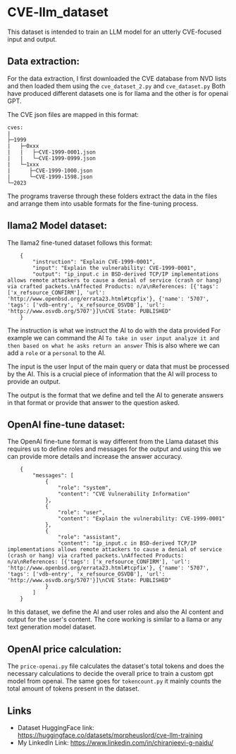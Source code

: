 # CVE-llm_dataset
This dataset is intended to train an LLM model for an utterly CVE-focused input and output.

## Data extraction:
For the data extraction, I first downloaded the CVE database from NVD lists and then loaded them using the `cve_dataset_2.py` and `cve_dataset.py` Both have produced different datasets one is for llama and the other is for openai GPT.

The CVE json files are mapped in this format:
```
cves:
|
├─1999
|   ├─0xxx
|   |   ├─CVE-1999-0001.json
|   |   └─CVE-1999-0999.json
|   └─1xxx
|      ├─CVE-1999-1000.json
|      └─CVE-1999-1598.json
└─2023

``` 
The programs traverse through these folders extract the data in the files and arrange them into usable formats for the fine-tuning process.

## llama2 Model dataset:
The llama2 fine-tuned dataset follows this format:
```
    {
        "instruction": "Explain CVE-1999-0001",
        "input": "Explain the vulnerability: CVE-1999-0001",
        "output": "ip_input.c in BSD-derived TCP/IP implementations allows remote attackers to cause a denial of service (crash or hang) via crafted packets.\nAffected Products: n/a\nReferences: [{'tags': ['x_refsource_CONFIRM'], 'url': 'http://www.openbsd.org/errata23.html#tcpfix'}, {'name': '5707', 'tags': ['vdb-entry', 'x_refsource_OSVDB'], 'url': 'http://www.osvdb.org/5707'}]\nCVE State: PUBLISHED"
    }
```
The instruction is what we instruct the AI to do with the data provided For example we can command the AI `To take in user input analyze it and then based on what he asks return an answer` This is also where we can add a `role` or a `personal` to the AI.

The input is the user Input of the main query or data that must be processed by the AI. This is a crucial piece of information that the AI will process to provide an output.

The output is the format that we define and tell the AI to generate answers in that format or provide that answer to the question asked.

## OpenAI fine-tune dataset:
The OpenAI fine-tune format is way different from the Llama dataset this requires us to define roles and messages for the output and using this we can provide more details and increase the answer accuracy.

```
    {
        "messages": [
            {
                "role": "system",
                "content": "CVE Vulnerability Information"
            },
            {
                "role": "user",
                "content": "Explain the vulnerability: CVE-1999-0001"
            },
            {
                "role": "assistant",
                "content": "ip_input.c in BSD-derived TCP/IP implementations allows remote attackers to cause a denial of service (crash or hang) via crafted packets.\nAffected Products: n/a\nReferences: [{'tags': ['x_refsource_CONFIRM'], 'url': 'http://www.openbsd.org/errata23.html#tcpfix'}, {'name': '5707', 'tags': ['vdb-entry', 'x_refsource_OSVDB'], 'url': 'http://www.osvdb.org/5707'}]\nCVE State: PUBLISHED"
            }
        ]
    }
```
In this dataset, we define the AI and user roles and also the AI content and output for the user's content. The core working is similar to a llama or any text generation model dataset.

## OpenAI price calculation:
The `price-openai.py` file calculates the dataset's total tokens and does the necessary calculations to decide the overall price to train a custom gpt model from openai. The same goes for `tokencount.py` it mainly counts the total amount of tokens present in the dataset.

## Links
- Dataset HuggingFace link: https://huggingface.co/datasets/morpheuslord/cve-llm-training
- My LinkedIn Link: https://www.linkedin.com/in/chiranjeevi-g-naidu/
